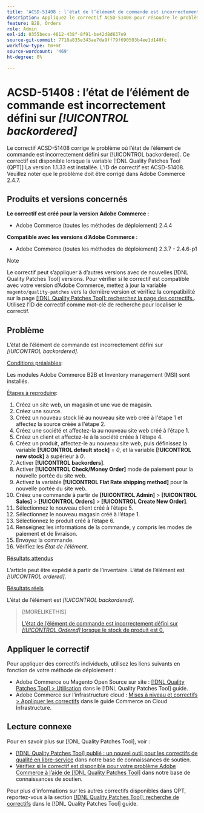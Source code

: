 ```yaml
---
title: 'ACSD-51408 : l’état de l’élément de commande est incorrectement défini sur [!UICONTROL backordered]'
description: Appliquez le correctif ACSD-51408 pour résoudre le problème Adobe Commerce où l’état de l’élément de commande est incorrectement défini sur [!UICONTROL backordered].
feature: B2B, Orders
role: Admin
exl-id: 0355beca-4612-438f-8f91-be42d8d637e9
source-git-commit: 7718a835e343ae7da9ff79f690503b4ee1d140fc
workflow-type: tm+mt
source-wordcount: '469'
ht-degree: 0%

---
```


# ACSD-51408 : l’état de l’élément de commande est incorrectement défini sur *[!UICONTROL backordered]*

Le correctif ACSD-51408 corrige le problème où l’état de l’élément de commande est incorrectement défini sur [!UICONTROL backordered]. Ce correctif est disponible lorsque la variable [!DNL Quality Patches Tool (QPT)] La version 1.1.33 est installée. L’ID de correctif est ACSD-51408. Veuillez noter que le problème doit être corrigé dans Adobe Commerce 2.4.7.

## Produits et versions concernés

**Le correctif est créé pour la version Adobe Commerce :**

* Adobe Commerce (toutes les méthodes de déploiement) 2.4.4

**Compatible avec les versions d’Adobe Commerce :**

* Adobe Commerce (toutes les méthodes de déploiement) 2.3.7 - 2.4.6-p1

>[!NOTE]
>
>Le correctif peut s’appliquer à d’autres versions avec de nouvelles [!DNL Quality Patches Tool] versions. Pour vérifier si le correctif est compatible avec votre version d’Adobe Commerce, mettez à jour la variable `magento/quality-patches` vers la dernière version et vérifiez la compatibilité sur la page [[!DNL Quality Patches Tool]: recherchez la page des correctifs.](https://experienceleague.adobe.com/tools/commerce-quality-patches/index.html). Utilisez l’ID de correctif comme mot-clé de recherche pour localiser le correctif.

## Problème

L’état de l’élément de commande est incorrectement défini sur *[!UICONTROL backordered]*.

<u>Conditions préalables</u>:

Les modules Adobe Commerce B2B et Inventory management (MSI) sont installés.

<u>Étapes à reproduire</u>:

1. Créez un site web, un magasin et une vue de magasin.
1. Créez une source.
1. Créez un nouveau stock lié au nouveau site web créé à l&#39;étape 1 et affectez la source créée à l&#39;étape 2.
1. Créez une société et affectez-la au nouveau site web créé à l’étape 1.
1. Créez un client et affectez-le à la société créée à l’étape 4.
1. Créez un produit, affectez-le au nouveau site web, puis définissez la variable **[!UICONTROL default stock]** = *0*, et la variable **[!UICONTROL new stock]** à supérieur à *0*.
1. Activer **[!UICONTROL backorders]**.
1. Activer **[!UICONTROL Check/Money Order]** mode de paiement pour la nouvelle portée du site web.
1. Activez la variable **[!UICONTROL Flat Rate shipping method]** pour la nouvelle portée du site web.
1. Créez une commande à partir de **[!UICONTROL Admin]** > **[!UICONTROL Sales]** > **[!UICONTROL Orders]** > **[!UICONTROL Create New Order]**.
1. Sélectionnez le nouveau client créé à l’étape 5.
1. Sélectionnez le nouveau magasin créé à l’étape 1.
1. Sélectionnez le produit créé à l’étape 6.
1. Renseignez les informations de la commande, y compris les modes de paiement et de livraison.
1. Envoyez la commande.
1. Vérifiez les *État de l’élément*.

<u>Résultats attendus</u>

L’article peut être expédié à partir de l’inventaire. L’état de l’élément est *[!UICONTROL ordered]*.

<u>Résultats réels</u>

L’état de l’élément est *[!UICONTROL backordered]*.

>[!MORELIKETHIS]
>
>[L’état de l’élément de commande est incorrectement défini sur *[!UICONTROL Ordered]* lorsque le stock de produit est 0.](/help/support-tools/patches-available-in-qpt-tool/v1-1-33/acsd-51735-order-item-status-incorrectly-set.md)

## Appliquer le correctif

Pour appliquer des correctifs individuels, utilisez les liens suivants en fonction de votre méthode de déploiement :

* Adobe Commerce ou Magento Open Source sur site : [[!DNL Quality Patches Tool] > Utilisation](https://experienceleague.adobe.com/docs/commerce-operations/tools/quality-patches-tool/usage.html) dans le [!DNL Quality Patches Tool] guide.
* Adobe Commerce sur l’infrastructure cloud : [Mises à niveau et correctifs > Appliquer les correctifs](https://experienceleague.adobe.com/docs/commerce-cloud-service/user-guide/develop/upgrade/apply-patches.html) dans le guide Commerce on Cloud Infrastructure.

## Lecture connexe

Pour en savoir plus sur [!DNL Quality Patches Tool], voir :

* [[!DNL Quality Patches Tool] publié : un nouvel outil pour les correctifs de qualité en libre-service](/help/announcements/adobe-commerce-announcements/magento-quality-patches-released-new-tool-to-self-serve-quality-patches.md) dans notre base de connaissances de soutien.
* [Vérifiez si le correctif est disponible pour votre problème Adobe Commerce à l’aide de [!DNL Quality Patches Tool]](/help/support-tools/patches-available-in-qpt-tool/check-patch-for-magento-issue-with-magento-quality-patches.md) dans notre base de connaissances de soutien.

Pour plus d’informations sur les autres correctifs disponibles dans QPT, reportez-vous à la section [[!DNL Quality Patches Tool]: recherche de correctifs](https://experienceleague.adobe.com/tools/commerce-quality-patches/index.html) dans le [!DNL Quality Patches Tool] guide.
